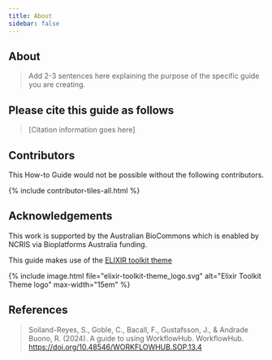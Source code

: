 ```yaml
---
title: About
sidebar: false
---
```



## About 

> Add 2-3 sentences here explaining the purpose of the specific guide you are creating.


## Please cite this guide as follows

> [Citation information goes here]


## Contributors

This How-to Guide would not be possible without the following contributors.

{% include contributor-tiles-all.html %}


## Acknowledgements

This work is supported by the Australian BioCommons which is enabled by NCRIS via Bioplatforms Australia funding.

This guide makes use of the [ELIXIR toolkit theme](https://github.com/ELIXIR-Belgium/elixir-toolkit-theme)

{% include image.html file="elixir-toolkit-theme_logo.svg" alt="Elixir Toolkit Theme logo" max-width="15em" %}


## References

> Soiland-Reyes, S., Goble, C., Bacall, F., Gustafsson, J., & Andrade Buono, R. (2024). A guide to using WorkflowHub. WorkflowHub. https://doi.org/10.48546/WORKFLOWHUB.SOP.13.4
